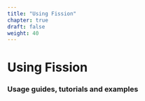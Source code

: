 ```yaml
---
title: "Using Fission"
chapter: true
draft: false
weight: 40
---
```


# Using Fission

### Usage guides, tutorials and examples